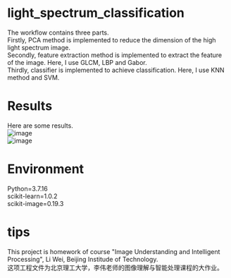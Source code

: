 # light_spectrum_classification
 The workflow contains three parts.  
 Firstly, PCA method is implemented to reduce the dimension of the high light spectrum image.  
 Secondly, feature extraction method is implemented to extract the feature of the image. Here, I use GLCM, LBP and Gabor.  
 Thirdly, classifier is implemented to achieve classification. Here, I use KNN method and SVM.  

# Results 
Here are some results.  
![image](https://github.com/sakura-nanoha/light_spectrum_classification/assets/116003861/dc235d3f-6ea8-428d-ae4f-af50c4263a71)  
![image](https://github.com/sakura-nanoha/light_spectrum_classification/assets/116003861/42ae0b6e-8758-43c2-8721-b8ffd81c2dc4)


# Environment
Python=3.7.16  
scikit-learn=1.0.2  
scikit-image=0.19.3

# tips
This project is homework of course "Image Understanding and Intelligent Processing", Li Wei, Beijing Institude of Technology.  
这项工程文件为北京理工大学，李伟老师的图像理解与智能处理课程的大作业。
